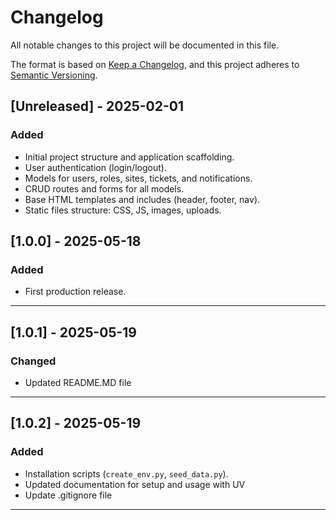 # Changelog

All notable changes to this project will be documented in this file.

The format is based on [Keep a Changelog](https://keepachangelog.com/en/1.0.0/),
and this project adheres to [Semantic Versioning](https://semver.org/spec/v2.0.0.html).

## [Unreleased] - 2025-02-01

### Added
- Initial project structure and application scaffolding.
- User authentication (login/logout).
- Models for users, roles, sites, tickets, and notifications.
- CRUD routes and forms for all models.
- Base HTML templates and includes (header, footer, nav).
- Static files structure: CSS, JS, images, uploads.

## [1.0.0] - 2025-05-18

### Added
- First production release.

---

## [1.0.1] - 2025-05-19

### Changed
- Updated README.MD file

---

## [1.0.2] - 2025-05-19

### Added
- Installation scripts (`create_env.py`, `seed_data.py`).
- Updated documentation for setup and usage with UV
- Update .gitignore file

---
